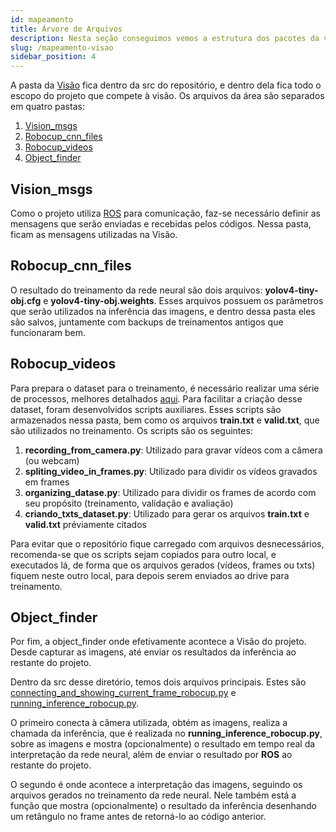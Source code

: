 ```yaml
---
id: mapeamento
title: Árvore de Arquivos
description: Nesta seção conseguimos vemos a estrutura dos pacotes da visão
slug: /mapeamento-visao
sidebar_position: 4
---
```


A pasta da [Visão](https://github.com/edromufu/edromufu/tree/master/src/vision) fica dentro da src do repositório, e dentro dela fica todo o escopo do projeto que compete à visão. Os arquivos da área são separados em quatro pastas:

1. [Vision_msgs](https://github.com/edromufu/edromufu/tree/master/src/vision/vision_msgs)
2. [Robocup_cnn_files](https://github.com/edromufu/edromufu/tree/master/src/vision/robocup_cnn_files)
3. [Robocup_videos](https://github.com/edromufu/edromufu/tree/master/src/vision/robocup_videos)
4. [Object_finder](https://github.com/edromufu/edromufu/tree/master/src/vision/object_finder)

## Vision_msgs

Como o projeto utiliza [ROS](https://www.ros.org/) para comunicação, faz-se necessário definir as mensagens que serão enviadas e recebidas pelos códigos. Nessa pasta, ficam as mensagens utilizadas na Visão.

## Robocup_cnn_files

O resultado do treinamento da rede neural são dois arquivos: **yolov4-tiny-obj.cfg** e **yolov4-tiny-obj.weights**. Esses arquivos possuem os parâmetros que serão utilizados na inferência das imagens, e dentro dessa pasta eles são salvos, juntamente com backups de treinamentos antigos que funcionaram bem.

## Robocup_videos

Para prepara o dataset para o treinamento, é necessário realizar uma série de processos, melhores detalhados [aqui](./training/introducao.md). Para facilitar a criação desse dataset, foram desenvolvidos scripts auxiliares. Esses scripts são armazenados nessa pasta, bem como os arquivos **train.txt** e **valid.txt**, que são utilizados no treinamento. Os scripts são os seguintes:

1. **recording_from_camera.py**: Utilizado para gravar vídeos com a câmera (ou webcam)
2. **spliting_video_in_frames.py**: Utilizado para dividir os vídeos gravados em frames
3. **organizing_datase.py**: Utilizado para dividir os frames de acordo com seu propósito (treinamento, validação e avaliação)
4. **criando_txts_dataset.py**: Utilizado para gerar os arquivos **train.txt** e **valid.txt** préviamente citados

Para evitar que o repositório fique carregado com arquivos desnecessários, recomenda-se que os scripts sejam copiados para outro local, e executados lá, de forma que os arquivos gerados (vídeos, frames ou txts) fiquem neste outro local, para depois serem enviados ao drive para treinamento.

## Object_finder

Por fim, a object_finder onde efetivamente acontece a Visão do projeto. Desde capturar as imagens, até enviar os resultados da inferência ao restante do projeto.

Dentro da src desse diretório, temos dois arquivos principais. Estes são [connecting_and_showing_current_frame_robocup.py](https://github.com/edromufu/edromufu/blob/master/src/vision/object_finder/src/connecting_and_showing_current_frame_robocup.py) e [running_inference_robocup.py](https://github.com/edromufu/edromufu/blob/master/src/vision/object_finder/src/running_inference_robocup.py).

O primeiro conecta à câmera utilizada, obtém as imagens, realiza a chamada da inferência, que é realizada no **running_inference_robocup.py**, sobre as imagens e mostra (opcionalmente) o resultado em tempo real da interpretação da rede neural, além de enviar o resultado por **ROS** ao restante do projeto.

O segundo é onde acontece a interpretação das imagens, seguindo os arquivos gerados no treinamento da rede neural. Nele também está a função que mostra (opcionalmente) o resultado da inferência desenhando um retângulo no frame antes de retorná-lo ao código anterior.